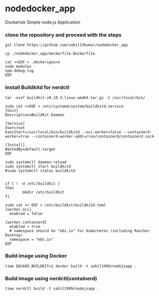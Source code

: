 # nodedocker_app
Dockerize Simple node.js Application
### clone the repository and proceed with the steps 
```
git clone https://github.com/sahil13kumar/nodedocker_app

cp ./nodedocker_app/dockerfile Dockerfile

cat <<EOF > .dockerignore
node_modules
npm-debug.log
EOF
```


### Install Buildkitd for nerdctl 
```
tar -xvzf buildkit-v0.10.3.linux-amd64.tar.gz -C /usr/local/bin/

sudo cat <<EOF > /etc/systemd/system/buildkitd.service
[Unit]
Description=BuildKit Daemon

[Service]
User=root
ExecStart=/usr/local/bin/buildkitd --oci-worker=false --containerd-worker=true --containerd-worker-addr=/run/containerd/containerd.sock

[Install]
WantedBy=default.target
EOF

sudo systemctl daemon-reload
sudo systemctl start buildkitd
#sudo systemctl status buildkitd


if [ ! -d /etc/buildkit ]
then
        mkdir /etc/buildkit
fi

sudo cat << EOF > /etc/buildkit/buildkitd.toml
[worker.oci]
  enabled = false

[worker.containerd]
  enabled = true
  # namespace should be "k8s.io" for Kubernetes (including Rancher Desktop)
  namespace = "k8s.io"
EOF

```


### Build image using Docker 
```
time DOCKER_BUILDKIT=1 docker build -t sahil1999/nodejsapp .
```

### Build image using nerdctl(containerd)
```
time nerdctl build -t sahil1999/nodejsapp .
```
